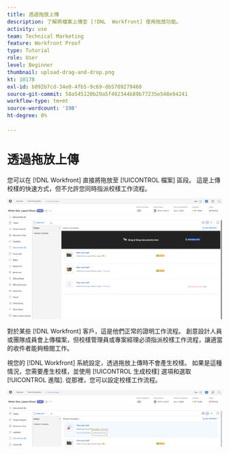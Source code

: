 ```yaml
---
title: 透過拖放上傳
description: 了解將檔案上傳至 [!DNL  Workfront] 使用拖放功能。
activity: use
team: Technical Marketing
feature: Workfront Proof
type: Tutorial
role: User
level: Beginner
thumbnail: upload-drag-and-drop.png
kt: 10178
exl-id: b092b7cd-34e0-4fb5-9c69-db5709279460
source-git-commit: 58a545120b29a5f492344b89b77235e548e94241
workflow-type: tm+mt
source-wordcount: '198'
ht-degree: 0%

---
```


# 透過拖放上傳

您可以在 [!DNL Workfront] 直接將拖放至 [!UICONTROL 檔案] 區段。 這是上傳校樣的快速方式，但不允許您同時指派校樣工作流程。

![的影像 [!UICONTROL 檔案] 區域 [!DNL  Workfront] 將游標懸停在文檔清單和 [!UICONTROL 將文檔拖放到此處] 消息可見。](assets/drag-and-drop-1.png)

對於某些 [!DNL Workfront] 客戶，這是他們正常的證明工作流程。 創意設計人員或團隊成員會上傳檔案，但校樣管理員或專案經理必須指派校樣工作流程，讓適當的收件者能夠檢閱工作。

視您的 [!DNL Workfront] 系統設定，透過拖放上傳時不會產生校樣。 如果是這種情況，您需要產生校樣，並使用 [!UICONTROL 生成校樣] 選項和選取 [!UICONTROL 進階]. 從那裡，您可以設定校樣工作流程。

![的影像 [!UICONTROL 檔案] 區域 [!DNL  Workfront] 專案 [!UICONTROL 生成校樣] 突出顯示。](assets/drag-and-drop-2.png)
